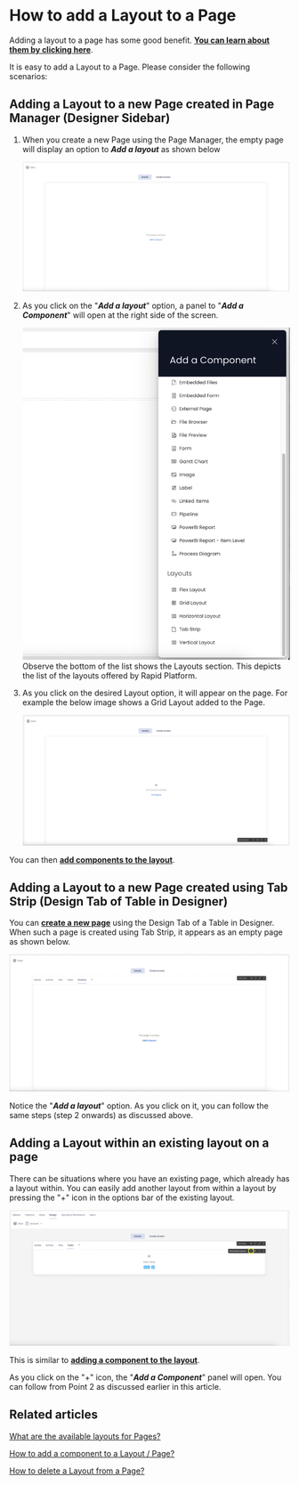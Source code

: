# How to add a Layout to a Page

Adding a layout to a page has some good benefit. [**You can learn about them by clicking here**](/docs/Rapid/3-User%20Manual/Glossary/glossary.md#layout "Page, layout and component").

It is easy to add a Layout to a Page. Please consider the following scenarios:

## Adding a Layout to a new Page created in Page Manager (Designer Sidebar)

1. When you create a new Page using the Page Manager, the empty page will display an option to ***Add a layout*** as shown below

    ![Blank page with no layout](<Blank page with no layout.png>)

2. As you click on the "***Add a layout***" option, a panel to "***Add a Component***" will open at the right side of the screen.

    ![Add component panel](<Add component panel.png>)
    Observe the bottom of the list shows the Layouts section. This depicts the list of the layouts offered by Rapid Platform.

3. As you click on the desired Layout option, it will appear on the page. For example the below image shows a Grid Layout added to the Page.
    
    ![Observe added component on page](<Observe added component on page.png>)

You can then [**add components to the layout**](/docs/Rapid/4-Keyper%20Manual/2-Designer/2-Pages/5-how-to-guides/how-to-add-a-component/how-to-add-a-component.md "How to add a component to a Layout / Page?").

## Adding a Layout to a new Page created using Tab Strip (Design Tab of Table in Designer)

You can [**create a new page**](/docs/Rapid/4-Keyper%20Manual/2-Designer/2-Pages/5-how-to-guides/how-to-create-pages/how-to-create-pages.md "How to create a Page in Designer?") using the Design Tab of a Table in Designer. When such a page is created using Tab Strip, it appears as an empty page as shown below.

![Blank page in tabstrip](<Blank page in tabstrip.png>)

Notice the "***Add a layout***" option. As you click on it, you can follow the same steps (step 2 onwards) as discussed above.

## Adding a Layout within an existing layout on a page

There can be situations where you have an existing page, which already has a layout within. You can easily add another layout from within a layout by pressing the "+" icon in the options bar of the existing layout.

![Adding a layout to a layout](<Adding layout to a layout.png>)

This is similar to [**adding a component to the layout**](/docs/Rapid/4-Keyper%20Manual/2-Designer/2-Pages/5-how-to-guides/how-to-add-a-component/how-to-add-a-component.md "How to add a component to a Layout / Page?").

As you click on the "+" icon, the "***Add a Component***" panel will open. You can follow from Point 2 as discussed earlier in this article.

## Related articles

[What are the available layouts for Pages?](/docs/Rapid/4-Keyper%20Manual/2-Designer/2-Pages/4-Layouts/list-of-available-layouts/list-of-available-layouts.md "What are the available layouts for Pages?")

[How to add a component to a Layout / Page?](/docs/Rapid/4-Keyper%20Manual/2-Designer/2-Pages/5-how-to-guides/how-to-add-a-component/how-to-add-a-component.md "How to add a component to a Page?")

[How to delete a Layout from a Page?](/docs/Rapid/4-Keyper%20Manual/2-Designer/2-Pages/5-how-to-guides/how-to-delete-a-layout-from-a-page/how-to-delete-a-layout-from-a-page.md "How to delete a Layout from a Page?")
